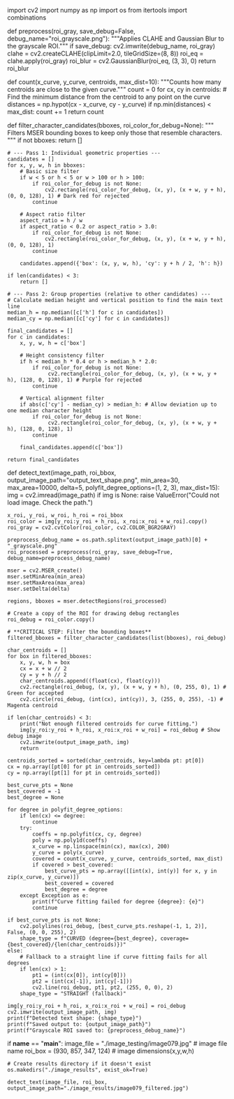 import cv2
import numpy as np
import os
from itertools import combinations

def preprocess(roi_gray, save_debug=False, debug_name="roi_grayscale.png"):
    """Applies CLAHE and Gaussian Blur to the grayscale ROI."""
    if save_debug:
        cv2.imwrite(debug_name, roi_gray)
    clahe = cv2.createCLAHE(clipLimit=2.0, tileGridSize=(8, 8))
    roi_eq = clahe.apply(roi_gray)
    roi_blur = cv2.GaussianBlur(roi_eq, (3, 3), 0)
    return roi_blur

def count(x_curve, y_curve, centroids, max_dist=10):
    """Counts how many centroids are close to the given curve."""
    count = 0
    for cx, cy in centroids:
        # Find the minimum distance from the centroid to any point on the curve
        distances = np.hypot(cx - x_curve, cy - y_curve)
        if np.min(distances) < max_dist:
            count += 1
    return count

def filter_character_candidates(bboxes, roi_color_for_debug=None):
    """
    Filters MSER bounding boxes to keep only those that resemble characters.
    """
    if not bboxes:
        return []

    # --- Pass 1: Individual geometric properties ---
    candidates = []
    for x, y, w, h in bboxes:
        # Basic size filter
        if w < 5 or h < 5 or w > 100 or h > 100:
            if roi_color_for_debug is not None:
                cv2.rectangle(roi_color_for_debug, (x, y), (x + w, y + h), (0, 0, 128), 1) # Dark red for rejected
            continue

        # Aspect ratio filter
        aspect_ratio = h / w
        if aspect_ratio < 0.2 or aspect_ratio > 3.0:
            if roi_color_for_debug is not None:
                cv2.rectangle(roi_color_for_debug, (x, y), (x + w, y + h), (0, 0, 128), 1)
            continue
        
        candidates.append({'box': (x, y, w, h), 'cy': y + h / 2, 'h': h})

    if len(candidates) < 3:
        return []

    # --- Pass 2: Group properties (relative to other candidates) ---
    # Calculate median height and vertical position to find the main text line
    median_h = np.median([c['h'] for c in candidates])
    median_cy = np.median([c['cy'] for c in candidates])

    final_candidates = []
    for c in candidates:
        x, y, w, h = c['box']
        
        # Height consistency filter
        if h < median_h * 0.4 or h > median_h * 2.0:
            if roi_color_for_debug is not None:
                 cv2.rectangle(roi_color_for_debug, (x, y), (x + w, y + h), (128, 0, 128), 1) # Purple for rejected
            continue

        # Vertical alignment filter
        if abs(c['cy'] - median_cy) > median_h: # Allow deviation up to one median character height
            if roi_color_for_debug is not None:
                 cv2.rectangle(roi_color_for_debug, (x, y), (x + w, y + h), (128, 0, 128), 1)
            continue
            
        final_candidates.append(c['box'])
        
    return final_candidates


def detect_text(image_path, roi_bbox,
                output_image_path="output_text_shape.png",
                min_area=30, max_area=10000, delta=5,
                polyfit_degree_options=(1, 2, 3), max_dist=15):
    img = cv2.imread(image_path)
    if img is None:
        raise ValueError("Could not load image. Check the path.")

    x_roi, y_roi, w_roi, h_roi = roi_bbox
    roi_color = img[y_roi:y_roi + h_roi, x_roi:x_roi + w_roi].copy()
    roi_gray = cv2.cvtColor(roi_color, cv2.COLOR_BGR2GRAY)

    preprocess_debug_name = os.path.splitext(output_image_path)[0] + "_grayscale.png"
    roi_processed = preprocess(roi_gray, save_debug=True, debug_name=preprocess_debug_name)

    mser = cv2.MSER_create()
    mser.setMinArea(min_area)
    mser.setMaxArea(max_area)
    mser.setDelta(delta)

    regions, bboxes = mser.detectRegions(roi_processed)

    # Create a copy of the ROI for drawing debug rectangles
    roi_debug = roi_color.copy()

    # **CRITICAL STEP: Filter the bounding boxes**
    filtered_bboxes = filter_character_candidates(list(bboxes), roi_debug)

    char_centroids = []
    for box in filtered_bboxes:
        x, y, w, h = box
        cx = x + w // 2
        cy = y + h // 2
        char_centroids.append((float(cx), float(cy)))
        cv2.rectangle(roi_debug, (x, y), (x + w, y + h), (0, 255, 0), 1) # Green for accepted
        cv2.circle(roi_debug, (int(cx), int(cy)), 3, (255, 0, 255), -1) # Magenta centroid

    if len(char_centroids) < 3:
        print("Not enough filtered centroids for curve fitting.")
        img[y_roi:y_roi + h_roi, x_roi:x_roi + w_roi] = roi_debug # Show debug image
        cv2.imwrite(output_image_path, img)
        return

    centroids_sorted = sorted(char_centroids, key=lambda pt: pt[0])
    cx = np.array([pt[0] for pt in centroids_sorted])
    cy = np.array([pt[1] for pt in centroids_sorted])

    best_curve_pts = None
    best_covered = -1
    best_degree = None

    for degree in polyfit_degree_options:
        if len(cx) <= degree:
            continue
        try:
            coeffs = np.polyfit(cx, cy, degree)
            poly = np.poly1d(coeffs)
            x_curve = np.linspace(min(cx), max(cx), 200)
            y_curve = poly(x_curve)
            covered = count(x_curve, y_curve, centroids_sorted, max_dist)
            if covered > best_covered:
                best_curve_pts = np.array([[int(x), int(y)] for x, y in zip(x_curve, y_curve)])
                best_covered = covered
                best_degree = degree
        except Exception as e:
            print(f"Curve fitting failed for degree {degree}: {e}")
            continue

    if best_curve_pts is not None:
        cv2.polylines(roi_debug, [best_curve_pts.reshape(-1, 1, 2)], False, (0, 0, 255), 2)
        shape_type = f"CURVED (degree={best_degree}, coverage={best_covered}/{len(char_centroids)})"
    else:
        # Fallback to a straight line if curve fitting fails for all degrees
        if len(cx) > 1:
            pt1 = (int(cx[0]), int(cy[0]))
            pt2 = (int(cx[-1]), int(cy[-1]))
            cv2.line(roi_debug, pt1, pt2, (255, 0, 0), 2)
        shape_type = "STRAIGHT (fallback)"

    img[y_roi:y_roi + h_roi, x_roi:x_roi + w_roi] = roi_debug
    cv2.imwrite(output_image_path, img)
    print(f"Detected text shape: {shape_type}")
    print(f"Saved output to: {output_image_path}")
    print(f"Grayscale ROI saved to: {preprocess_debug_name}")


if __name__ == "__main__":
    image_file = "./image_testing/image079.jpg"  # image file name
    roi_box = (930, 857, 347, 124)  # image dimensions(x,y,w,h)
    
    # Create results directory if it doesn't exist
    os.makedirs("./image_results", exist_ok=True)
    
    detect_text(image_file, roi_box, output_image_path="./image_results/image079_filtered.jpg")